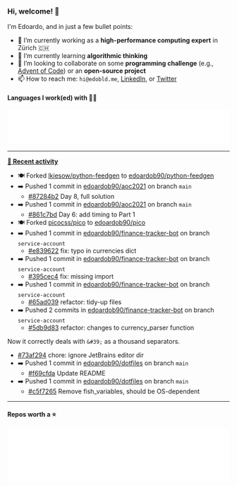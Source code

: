 ### Hi, welcome! 👋 

I'm Edoardo, and in just a few bullet points:

- 🔭 I’m currently working as a **high-performance computing expert** in Zürich 🇨🇭
- 🌱 I’m currently learning **algorithmic thinking**
- 👯 I’m looking to collaborate on some **programming challenge** (e.g., [Advent of Code](https://github.com/edoardob90/aoc2021)) or an **open-source project**
- 📫 How to reach me: `hi@edobld.me`, [LinkedIn](https://linkedin.com/in/edobld), or [Twitter](https://twitter.com/eadweard90)

#### Languages I work(ed) with 👨‍💻

<img src="https://github.com/edoardob90/edoardob90/blob/main/.cache/languages.svg">

---

**[📰 Recent activity](https://github.com/edoardob90)**
* 🍽️ Forked [lkiesow/python-feedgen](https://github.com/lkiesow/python-feedgen) to [edoardob90/python-feedgen](https://github.com/edoardob90/python-feedgen)
* ➡️ Pushed 1 commit in [edoardob90/aoc2021](https://github.com/edoardob90/aoc2021) on branch `main`
  * [#87284b2](https://github.com/edoardob90/aoc2021/commit/87284b2) Day 8, full solution
* ➡️ Pushed 1 commit in [edoardob90/aoc2021](https://github.com/edoardob90/aoc2021) on branch `main`
  * [#861c7bd](https://github.com/edoardob90/aoc2021/commit/861c7bd) Day 6: add timing to Part 1
* 🍽️ Forked [picocss/pico](https://github.com/picocss/pico) to [edoardob90/pico](https://github.com/edoardob90/pico)
* ➡️ Pushed 1 commit in [edoardob90/finance-tracker-bot](https://github.com/edoardob90/finance-tracker-bot) on branch `service-account`
  * [#e839622](https://github.com/edoardob90/finance-tracker-bot/commit/e839622) fix: typo in currencies dict
* ➡️ Pushed 1 commit in [edoardob90/finance-tracker-bot](https://github.com/edoardob90/finance-tracker-bot) on branch `service-account`
  * [#395cec4](https://github.com/edoardob90/finance-tracker-bot/commit/395cec4) fix: missing import
* ➡️ Pushed 1 commit in [edoardob90/finance-tracker-bot](https://github.com/edoardob90/finance-tracker-bot) on branch `service-account`
  * [#65ad039](https://github.com/edoardob90/finance-tracker-bot/commit/65ad039) refactor: tidy-up files
* ➡️ Pushed 2 commits in [edoardob90/finance-tracker-bot](https://github.com/edoardob90/finance-tracker-bot) on branch `service-account`
  * [#5db9d83](https://github.com/edoardob90/finance-tracker-bot/commit/5db9d83) refactor: changes to currency_parser function

Now it correctly deals with `&#39;` as a thousand separators.
  * [#73af294](https://github.com/edoardob90/finance-tracker-bot/commit/73af294) chore: ignore JetBrains editor dir
* ➡️ Pushed 1 commit in [edoardob90/dotfiles](https://github.com/edoardob90/dotfiles) on branch `main`
  * [#f69cfda](https://github.com/edoardob90/dotfiles/commit/f69cfda) Update README
* ➡️ Pushed 1 commit in [edoardob90/dotfiles](https://github.com/edoardob90/dotfiles) on branch `main`
  * [#c5f7265](https://github.com/edoardob90/dotfiles/commit/c5f7265) Remove fish_variables, should be OS-dependent


---

#### Repos worth a ⭐

<img src="https://github.com/edoardob90/edoardob90/blob/main/.cache/stars.svg">

<!--
- ⚡ Fun fact: ...
- 🤔 I’m looking for help with ...
- 💬 Ask me about ...
- 🌐 My webpage ...
-->

